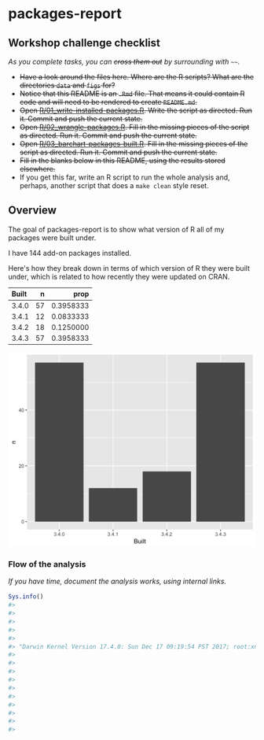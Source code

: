 
<!-- README.md is generated from README.Rmd. Please edit that file -->
packages-report
===============

Workshop challenge checklist
----------------------------

*As you complete tasks, you can ~~cross them out~~ by surrounding with `~~`.*

-   ~~Have a look around the files here. Where are the R scripts? What are the directories `data` and `figs` for?~~
-   ~~Notice that this README is an `.Rmd` file. That means it could contain R code and will need to be rendered to create `README.md`.~~
-   ~~Open [R/01\_write-installed-packages.R](R/01_write-installed-packages.R). Write the script as directed. Run it. Commit and push the current state.~~
-   ~~Open [R/02\_wrangle-packages.R](R/02_wrangle-packages.R). Fill in the missing pieces of the script as directed. Run it. Commit and push the current state.~~
-   ~~Open [R/03\_barchart-packages-built.R](R/03_barchart-packages-built.R). Fill in the missing pieces of the script as directed. Run it. Commit and push the current state.~~
-   ~~Fill in the blanks below in this README, using the results stored elsewhere.~~
-   If you get this far, write an R script to run the whole analysis and, perhaps, another script that does a `make clean` style reset.

Overview
--------

The goal of packages-report is to show what version of R all of my packages were built under.

I have 144 add-on packages installed.

Here's how they break down in terms of which version of R they were built under, which is related to how recently they were updated on CRAN.

| Built |    n|       prop|
|:------|----:|----------:|
| 3.4.0 |   57|  0.3958333|
| 3.4.1 |   12|  0.0833333|
| 3.4.2 |   18|  0.1250000|
| 3.4.3 |   57|  0.3958333|

![](figs/built-barchart.png)

### Flow of the analysis

*If you have time, document the analysis works, using internal links.*

``` r
Sys.info()
#>                                                                                           sysname 
#>                                                                                          "Darwin" 
#>                                                                                           release 
#>                                                                                          "17.4.0" 
#>                                                                                           version 
#> "Darwin Kernel Version 17.4.0: Sun Dec 17 09:19:54 PST 2017; root:xnu-4570.41.2~1/RELEASE_X86_64" 
#>                                                                                          nodename 
#>                                                                     "anna-moellers-macbook.local" 
#>                                                                                           machine 
#>                                                                                          "x86_64" 
#>                                                                                             login 
#>                                                                                     "annamoeller" 
#>                                                                                              user 
#>                                                                                     "annamoeller" 
#>                                                                                    effective_user 
#>                                                                                     "annamoeller"
```
